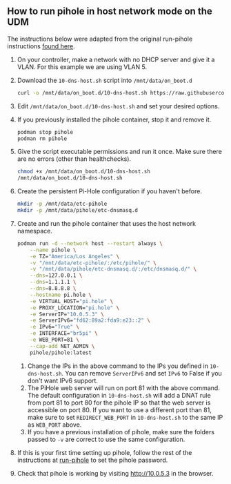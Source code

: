 ## How to run pihole in host network mode on the UDM

The instructions below were adapted from the original run-pihole instructions [found here](https://github.com/boostchicken/udm-utilities/tree/master/run-pihole).

1. On your controller, make a network with no DHCP server and give it a VLAN. For this example we are using VLAN 5.
2. Download the `10-dns-host.sh` script into `/mnt/data/on_boot.d`
	```sh
	curl -o /mnt/data/on_boot.d/10-dns-host.sh https://raw.githubusercontent.com/peacey/split-vpn/ipset/ipsets/10-dns-host.sh
	```
3. Edit `/mnt/data/on_boot.d/10-dns-host.sh` and set your desired options.
4. If you previously installed the pihole container, stop it and remove it.
	```sh
	podman stop pihole
	podman rm pihole
	```
5. Give the script executable permissions and run it once. Make sure there are no errors (other than healthchecks).
	```sh
	chmod +x /mnt/data/on_boot.d/10-dns-host.sh
	/mnt/data/on_boot.d/10-dns-host.sh
	```
5. Create the persistent Pi-Hole configuration if you haven't before.
	```sh
	mkdir -p /mnt/data/etc-pihole
	mkdir -p /mnt/data/pihole/etc-dnsmasq.d
	```
6. Create and run the pihole container that uses the host network namespace.
	```sh
	podman run -d --network host --restart always \
		--name pihole \
		-e TZ="America/Los Angeles" \
		-v "/mnt/data/etc-pihole/:/etc/pihole/" \
		-v "/mnt/data/pihole/etc-dnsmasq.d/:/etc/dnsmasq.d/" \
		--dns=127.0.0.1 \
		--dns=1.1.1.1 \
		--dns=8.8.8.8 \
		--hostname pi.hole \
		-e VIRTUAL_HOST="pi.hole" \
		-e PROXY_LOCATION="pi.hole" \
		-e ServerIP="10.0.5.3" \
		-e ServerIPv6="fd62:89a2:fda9:e23::2" \
		-e IPv6="True" \
		-e INTERFACE="br5pi" \
		-e WEB_PORT=81 \
		--cap-add NET_ADMIN \
    	pihole/pihole:latest
	```
	
	1. Change the IPs in the above command to the IPs you defined in `10-dns-host.sh`. You can remove `ServerIPv6` and set `IPv6` to False if you don't want IPv6 support.
	2. The PiHole web server will run on port 81 with the above command. The default configuration in `10-dns-host.sh` will add a DNAT rule from port 81 to port 80 for the pihole IP so that the web server is accessible on port 80. If you want to use a different port than 81, make sure to set `REDIRECT_WEB_PORT` in `10-dns-host.sh` to the same IP as `WEB_PORT` above.
	3. If you have a previous installation of pihole, make sure the folders passed to `-v` are correct to use the same configuration. 
7. If this is your first time setting up pihole, follow the rest of the instructions at [run-pihole](https://github.com/boostchicken/udm-utilities/tree/master/run-pihole) to set the pihole password.
8. Check that pihole is working by visiting http://10.0.5.3 in the browser.

